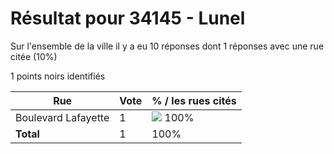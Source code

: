 # Résultat pour 34145 - Lunel

Sur l'ensemble de la ville il y a eu 10 réponses dont 1 réponses avec une rue citée (10%)

1 points noirs identifiés

| Rue | Vote | % / les rues cités|
|-----|------|-------------------|
| Boulevard Lafayette | 1 | <img src="../../img/bar_100.gif" />&nbsp;100%|
| **Total** | 1 | 100%|

